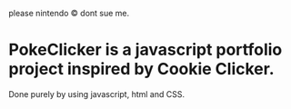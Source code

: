 please nintendo © dont sue me.

# PokeClicker is a javascript portfolio project inspired by Cookie Clicker.

Done purely by using javascript, html and CSS.
